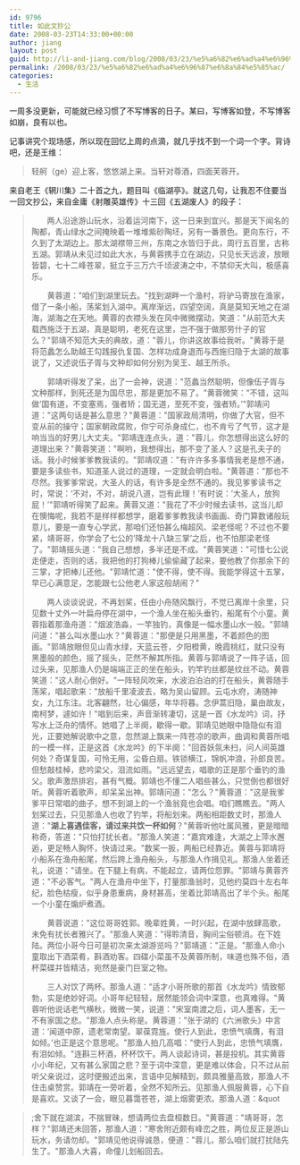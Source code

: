 ```yaml
---
id: 9796
title: 如此文抄公
date: 2008-03-23T14:33:00+00:00
author: jiang
layout: post
guid: http://li-and-jiang.com/blog/2008/03/23/%e5%a6%82%e6%ad%a4%e6%96%87%e6%8a%84%e5%85%ac/
permalink: /2008/03/23/%e5%a6%82%e6%ad%a4%e6%96%87%e6%8a%84%e5%85%ac/
categories:
  - 生活
---
```

一周多没更新，可能就已经习惯了不写博客的日子。某曰，写博客如登，不写博客如崩，良有以也。 

记事讲究个现场感，所以现在回忆上周的点滴，就几乎找不到一个词一个字。背诗吧，还是王维：
  


> 轻舸（ge）迎上客，悠悠湖上来。当轩对尊酒，四面芙蓉开。

来自老王《辋川集》二十首之九，题目叫《临湖亭》。就这几句，让我忍不住要当一回文抄公，来自金庸《射雕英雄传》十三回《五湖废人》的段子：
  


>        两人沿途游山玩水，沿着运河南下，这一日来到宜兴。那是天下闻名的陶都，青山绿水之间掩映着一堆堆紫砂陶坯，另有一番景色。更向东行，不久到了太湖边上。那太湖襟带三州，东南之水皆归于此，周行五百里，古称五湖。郭靖从未见过如此大水，与黄蓉携手立在湖边，只见长天远波，放眼皆碧，七十二峰苍翠，挺立于三万六千顷波涛之中，不禁仰天大叫，极感喜乐。 
> 
> 　　黄蓉道："咱们到湖里玩去。"找到湖畔一个渔村，将驴马寄放在渔家，借了一条小船，荡桨划入湖中。离岸渐远，四望空阔，真是莫知天地之在湖海，湖海之在天地。黄蓉的衣襟头发在风中微微摆动，笑道："从前范大夫载西施泛于五湖，真是聪明，老死在这里，岂不强于做那劳什子的官么？"郭靖不知范大夫的典故，道："蓉儿，你讲这故事给我听。"黄蓉于是将范蠡怎么助越王勾践报仇复国、怎样功成身退而与西施归隐于太湖的故事说了，又述说伍子胥与文种却如何分别为吴王、越王所杀。 
> 
> 　　郭靖听得发了呆，出了一会神，说道："范蠡当然聪明，但像伍子胥与文种那样，到死还是为国尽忠，那是更加不易了。"黄蓉微笑："不错，这叫做&#8217;国有道，不变塞焉，强者矫；国无道，至死不变，强者矫。&#8217;"郭靖问道："这两句话是甚么意思？"黄蓉道："国家政局清明，你做了大官，但不变从前的操守；国家朝政腐败，你宁可杀身成仁，也不肯亏了气节，这才是响当当的好男儿大丈夫。"郭靖连连点头，道："蓉儿，你怎想得出这么好的道理出来？"黄蓉笑道："啊哟，我想得出，那不变了圣人？这是孔夫子的话。我小时候爹爹教我读的。"郭靖叹道："有许许多多事情我老是想不通，要是多读些书，知道圣人说过的道理，一定就会明白啦。"黄蓉道："那也不尽然。我爹爹常说，大圣人的话，有许多是全然不通的。我见爹爹读书之时，常说：&#8217;不对，不对，胡说八道，岂有此理！&#8217;有时说：&#8217;大圣人，放狗屁！&#8217;"郭靖听得笑了起来。黄蓉又道："我花了不少时候去读书，这当儿却在懊悔呢，我若不是样样都想学，磨着爹爹教我读书画画、奇门算数诸般玩意儿，要是一直专心学武，那咱们还怕甚么梅超风、梁老怪呢？不过也不要紧，靖哥哥，你学会了七公的&#8217;降龙十八缺三掌&#8217;之后，也不怕那梁老怪了。"郭靖摇头道："我自己想想，多半还是不成。"黄蓉笑道："可惜七公说走便走，否则的话，我把他的打狗棒儿偷偷藏了起来，要他教了你那余下的三掌，才把棒儿还他。"郭靖忙道："使不得，使不得。我能学得这十五掌，早已心满意足，怎能跟七公他老人家这般胡闹？" 
> 
>        两人谈谈说说，不再划桨，任由小舟随风飘行，不觉已离岸十余里，只见数十丈外一叶扁舟停在湖中，一个渔人坐在船头垂钓，船尾有个小童。黄蓉指着那渔舟道："烟波浩淼，一竿独钓，真像是一幅水墨山水一般。"郭靖问道："甚么叫水墨山水？"黄蓉道："那便是只用黑墨，不着颜色的图画。"郭靖放眼但见山青水绿，天蓝云苍，夕阳橙黄，晚霞桃红，就只没有黑墨般的颜色，摇了摇头，茫然不解其所指。黄蓉与郭靖说了一阵子话，回过头来，见那渔人仍是端端正正的坐在船头，钓竿钓丝都是纹丝不动。黄蓉笑道："这人耐心倒好。"一阵轻风吹来，水波泊泊泊的打在船头，黄蓉随手荡桨，唱起歌来："放船千里凌波去，略为吴山留顾。云屯水府，涛随神女，九江东注。北客翩然，壮心偏感，年华将暮。念伊蒿旧隐，巢由故友，南柯梦，遽如许！"唱到后来，声音渐转凄切，这是一首《水龙吟》词，抒写水上泛舟的情怀。她唱了上半阕，歇得一歇。郭靖见她眼中隐隐似有泪光，正要她解说歌中之意，忽然湖上飘来一阵苍凉的歌声，曲调和黄蓉所唱的一模一样，正是这首《水龙吟》的下半阕："回首妖氛未扫，问人间英雄何处？奇谋复国，可怜无用，尘昏白扇。铁锁横江，锦帆冲浪，孙郎良苦。但愁敲桂棹，悲吟梁父，泪流如雨。"远远望去，唱歌的正是那个垂钓的渔父。歌声激昂排宕，甚有气概。郭靖也不懂二人唱些甚么，只觉倒也都很好听。黄蓉听着歌声，却呆呆出神。郭靖问道："怎么？"黄蓉道："这是我爹爹平日常唱的曲子，想不到湖上的一个渔翁竟也会唱。咱们瞧瞧去。"两人划桨过去，只见那渔人也收了钓竿，将船划来。两船相距数丈时，那渔人道："**湖上喜遇佳客，请过来共饮一杯如何**？"黄蓉听他吐属风雅，更是暗暗称奇，答道："只怕打扰长者。"那渔人笑道："嘉宾难逢，大湖之上萍水邂逅，更足畅人胸怀，快请过来。"数桨一扳，两船已经靠近。黄蓉与郭靖将小船系在渔舟船尾，然后跨上渔舟船头，与那渔人作揖见礼。那渔人坐着还礼，说道："请坐。在下腿上有病，不能起立，请两位怨罪。"郭靖与黄蓉齐道："不必客气。"两人在渔舟中坐下，打量那渔翁时，见他约莫四十左右年纪，脸色枯瘦，似乎身患重病，身材甚高，坐着比郭靖高出了半个头。船尾一个小童在煽炉煮酒。 
> 
> 　　黄蓉说道："这位哥哥姓郭。晚辈姓黄，一时兴起，在湖中放肆高歌，未免有扰长者雅兴了。"那渔人笑道："得聆清音，胸间尘俗顿消。在下姓陆。两位小哥今日可是初次来太湖游览吗？"郭靖道："正是。"那渔人命小童取出下酒菜肴，斟酒劝客。四碟小菜虽不及黄蓉所制，味道也殊不俗，酒杯菜碟并皆精洁，宛然是豪门巨室之物。 
> 
> 　　三人对饮了两杯。那渔人道："适才小哥所歌的那首《水龙吟》情致郁勃，实是绝妙好词。小哥年纪轻轻，居然能领会词中深意，也真难得。"黄蓉听他说话老气横秋，微微一笑，说道："宋室南渡之后，词人墨客，无一不有家国之悲。"那渔人点头称是。黄蓉道："张于湖的《六洲歌头》中言道：&#8217;闻道中原，遗老常南望。翠葆霓旌。使行人到此，忠愤气填膺，有泪如倾。&#8217;也正是这个意思呢。"那渔人拍几高唱："使行人到此，忠愤气填膺，有泪如倾。"连斟三杯酒，杯杯饮干。两人谈起诗词，甚是投机。其实黄蓉小小年纪，又有甚么家国之悲？至于词中深意，更是难以体会，只不过从前听父亲说过，这时便搬述出来，言语中见解精到，颇具雅量高致，那渔人不住击桌赞赏。郭靖在一旁听着，全然不知所云。见那渔人佩服黄蓉，心下自是喜欢。又谈了一会，眼见暮霭苍苍，湖上烟雾更浓。那渔人道：&quot
  
> ;舍下就在湖滨，不揣冒昧，想请两位去盘桓数日。"黄蓉道："靖哥哥，怎样？"郭靖还未回答，那渔人道："寒舍附近颇有峰峦之胜，两位反正是游山玩水，务请勿却。"郭靖见他说得诚恳，便道："蓉儿，那么咱们就打扰陆先生了。"那渔人大喜，命僮儿划船回去。
